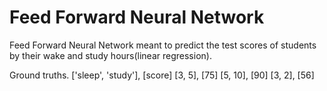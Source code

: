 # Feed Forward Neural Network
Feed Forward Neural Network meant to predict the test scores of students by their wake and study hours(linear regression).

Ground truths.
['sleep', 'study'], [score]
[3, 5], [75]
[5, 10], [90]
[3, 2], [56]

